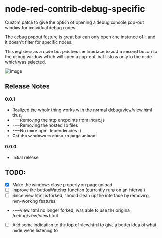 # node-red-contrib-debug-specific
Custom patch to give the option of opening a debug console pop-out window for individual debug nodes

The debug popout feature is great but can only open one instance of it and it doesn't filter for specific nodes.

This registers as a node but patches the interface to add a second button to the debug window which will open a pop-out that listens only to the node which was selected.

![image](https://user-images.githubusercontent.com/66855036/126832236-835d70ac-f762-415e-ad0e-789391ee9d58.png)

## Release Notes
#### 0.0.1
* Realized the whole thing works with the normal debug/view/view.html thus,
* ----Removing the http endpoints from index.js
* ----Removing the hosted lib files
* ----No more npm dependencies :)
* Got the windows to close on page unload
#### 0.0.0
* Initial release

## TODO:
* [x] Make the windows close properly on page unload
* [ ] Improve the buttonWatcher function (currently runs on an interval)
* [ ] Since view.html is forked, should clean up the interface by removing non-working features
* ----view.html no longer forked, was able to use the original /debug/view/view.html
* [ ] Add some indication to the top of view.html to give a better idea of what node we're listening to
